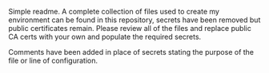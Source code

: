 Simple readme. A complete collection of files used to create my environment can be found in this repository, secrets have been removed but public certificates remain. Please review all of the files and replace public CA certs with your own and populate the required secrets.

Comments have been added in place of secrets stating the purpose of the file or line of configuration.
